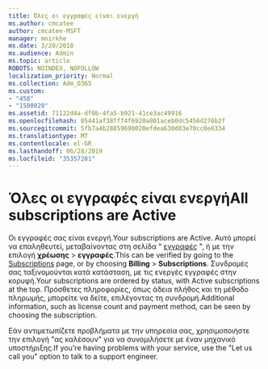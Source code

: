 ```yaml
---
title: Όλες οι εγγραφές είναι ενεργή
ms.author: cmcatee
author: cmcatee-MSFT
manager: mnirkhe
ms.date: 3/20/2018
ms.audience: Admin
ms.topic: article
ROBOTS: NOINDEX, NOFOLLOW
localization_priority: Normal
ms.collection: Adm_O365
ms.custom:
- "458"
- "1500020"
ms.assetid: 71122d4a-df0b-4fa5-b921-41ce3ac49916
ms.openlocfilehash: 05441af38fff4f6920a801aceb0dc5456d276b2f
ms.sourcegitcommit: 5fb7a4b28859690020efdea630d03e70cc0e6334
ms.translationtype: MT
ms.contentlocale: el-GR
ms.lasthandoff: 06/28/2019
ms.locfileid: "35357281"
---
```

# <a name="all-subscriptions-are-active"></a><span data-ttu-id="f2bbc-102">Όλες οι εγγραφές είναι ενεργή</span><span class="sxs-lookup"><span data-stu-id="f2bbc-102">All subscriptions are Active</span></span>

<span data-ttu-id="f2bbc-103">Οι εγγραφές σας είναι ενεργή.</span><span class="sxs-lookup"><span data-stu-id="f2bbc-103">Your subscriptions are Active.</span></span> <span data-ttu-id="f2bbc-104">Αυτό μπορεί να επαληθευτεί, μεταβαίνοντας στη σελίδα " [εγγραφές](https://go.microsoft.com/fwlink/p/?linkid=842054) ", ή με την επιλογή **χρέωσης** \> **εγγραφές**.</span><span class="sxs-lookup"><span data-stu-id="f2bbc-104">This can be verified by going to the [Subscriptions](https://go.microsoft.com/fwlink/p/?linkid=842054) page, or by choosing **Billing** \> **Subscriptions**.</span></span> <span data-ttu-id="f2bbc-105">Συνδρομές σας ταξινομούνται κατά κατάσταση, με τις ενεργές εγγραφές στην κορυφή.</span><span class="sxs-lookup"><span data-stu-id="f2bbc-105">Your subscriptions are ordered by status, with Active subscriptions at the top.</span></span> <span data-ttu-id="f2bbc-106">Πρόσθετες πληροφορίες, όπως άδεια πλήθος και τη μέθοδο πληρωμής, μπορείτε να δείτε, επιλέγοντας τη συνδρομή.</span><span class="sxs-lookup"><span data-stu-id="f2bbc-106">Additional information, such as license count and payment method, can be seen by choosing the subscription.</span></span>
  
<span data-ttu-id="f2bbc-107">Εάν αντιμετωπίζετε προβλήματα με την υπηρεσία σας, χρησιμοποιήστε την επιλογή "ας καλέσουν" για να συνομιλήσετε με έναν μηχανικό υποστήριξης.</span><span class="sxs-lookup"><span data-stu-id="f2bbc-107">If you're having problems with your service, use the "Let us call you" option to talk to a support engineer.</span></span>
  